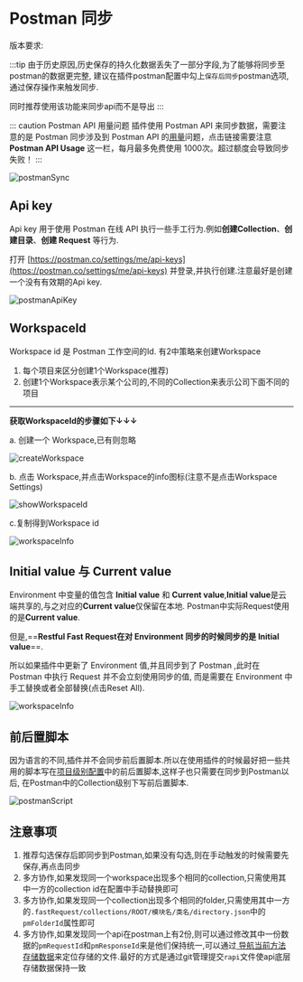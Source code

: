 # Postman 同步

版本要求: <Badge text="2023.2.3" />

:::tip
由于历史原因,历史保存的持久化数据丢失了一部分字段,为了能够将同步至postman的数据更完整,
建议在插件postman配置中勾上`保存后同步`postman选项,通过保存操作来触发同步.

同时推荐使用该功能来同步api而不是导出
:::

::: caution Postman API 用量问题
插件使用 Postman API 来同步数据，需要注意的是 Postman 同步涉及到 Postman API 的[用量](https://fastrequest.postman.co/billing/add-ons/overview)问题，点击链接需要注意 **Postman API Usage** 这一栏，每月最多免费使用 1000次。超过额度会导致同步失败！
:::

![postmanSync](/img/2023.2.3/postmanSync.png)

## Api key

Api key 用于使用 Postman 在线 API 执行一些手工行为.例如**创建Collection**、**创建目录**、**创建 Request** 等行为.

打开 [https://postman.co/settings/me/api-keys](https://postman.co/settings/me/api-keys) 并登录,并执行创建.注意最好是创建一个没有有效期的Api key.

![postmanApiKey](/img/2023.2.3/postmanApiKey.png)

## WorkspaceId

Workspace id 是 Postman 工作空间的Id. 有2中策略来创建Workspace

1. 每个项目来区分创建1个Workspace(推荐)
2. 创建1个Workspace表示某个公司的,不同的Collection来表示公司下面不同的项目

---

**获取WorkspaceId的步骤如下↓↓↓**

a. 创建一个 Workspace,已有则忽略

![createWorkspace](/img/2023.2.3/createWorkspace.png)

b. 点击 Workspace,并点击Workspace的info图标(注意不是点击Workspace Settings)

![showWorkspaceId](/img/2023.2.3/showWorkspaceId.png)

c.复制得到Workspace id

![workspaceInfo](/img/2023.2.3/workspaceInfo.png)

## Initial value 与 Current value

Environment 中变量的值包含 **Initial value** 和 **Current value**,**Initial value**是云端共享的,与之对应的**Current value**仅保留在本地.
Postman中实际Request使用的是**Current value**.

但是,==**Restful Fast Request在对 Environment 同步的时候同步的是 Initial value**==.

所以如果插件中更新了 Environment 值,并且同步到了 Postman ,此时在 Postman 中执行 Request 并不会立刻使用同步的值,
而是需要在 Environment 中手工替换或者全部替换(点击Reset All).

![workspaceInfo](/img/2023.2.3/resetEnvironmentValue.png)

## 前后置脚本

因为语言的不同,插件并不会同步前后置脚本.所以在使用插件的时候最好把一些共用的脚本写在[项目级别配置](./projectValueConfig.md)中的前后置脚本,这样子也只需要在同步到Postman以后,
在Postman中的Collection级别下写前后置脚本.

![postmanScript](/img/2023.2.3/postmanScript.png)

## 注意事项

1. 推荐勾选保存后即同步到Postman,如果没有勾选,则在手动触发的时候需要先保存,再点击同步
2. 多方协作,如果发现同一个workspace出现多个相同的collection,只需使用其中一方的collection id在配置中手动替换即可
3. 多方协作,如果发现同一个collection出现多个相同的folder,只需使用其中一方的`.fastRequest/collections/ROOT/模块名/类名/directory.json`中的`pmFolderId`属性即可
4. 多方协作,如果发现同一个api在postman上有2份,则可以通过修改其中一份数据的`pmRequestId`和`pmResponseId`来是他们保持统一,可以通过[<ColorIcon icon="storeData" /> 导航当前方法存储数据](./navigateCurrentMethodJson.md)来定位存储的文件.最好的方式是通过git管理提交`rapi`文件使api底层存储数据保持一致
